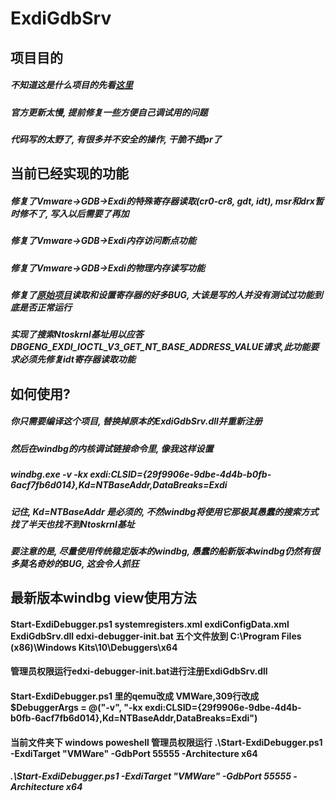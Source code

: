 # ExdiGdbSrv
## 项目目的
##### 不知道这是什么项目的先看[这里](https://learn.microsoft.com/zh-cn/windows-hardware/drivers/debugger/configuring-the-exdi-debugger-transport)
##### 官方更新太慢, 提前修复一些方便自己调试用的问题
##### 代码写的太野了, 有很多并不安全的操作, 干脆不提pr了
## 当前已经实现的功能
##### 修复了Vmware->GDB->Exdi的特殊寄存器读取(cr0-cr8, gdt, idt), msr和drx暂时修不了, 写入以后需要了再加
##### 修复了Vmware->GDB->Exdi内存访问断点功能
##### 修复了Vmware->GDB->Exdi的物理内存读写功能
##### 修复了[原始项目](https://github.com/microsoft/WinDbg-Samples/tree/master/Exdi/exdigdbsrv)读取和设置寄存器的好多BUG, 大该是写的人并没有测试过功能到底是否正常运行
##### 实现了搜索Ntoskrnl基址用以应答DBGENG_EXDI_IOCTL_V3_GET_NT_BASE_ADDRESS_VALUE请求,此功能要求必须先修复idt寄存器读取功能
## 如何使用?
##### 你只需要编译这个项目, 替换掉原本的ExdiGdbSrv.dll并重新注册
##### 然后在windbg的内核调试链接命令里, 像我这样设置
##### windbg.exe -v -kx exdi:CLSID={29f9906e-9dbe-4d4b-b0fb-6acf7fb6d014},Kd=NTBaseAddr,DataBreaks=Exdi
##### 记住, Kd=NTBaseAddr 是必须的, 不然windbg将使用它那极其愚蠢的搜索方式找了半天也找不到Ntoskrnl基址
##### 要注意的是, 尽量使用传统稳定版本的windbg, 愚蠢的船新版本windbg仍然有很多莫名奇妙的BUG, 这会令人抓狂
## 最新版本windbg view使用方法
#### Start-ExdiDebugger.ps1 systemregisters.xml exdiConfigData.xml ExdiGdbSrv.dll edxi-debugger-init.bat 五个文件放到 C:\Program Files (x86)\Windows Kits\10\Debuggers\x64
#### 管理员权限运行edxi-debugger-init.bat进行注册ExdiGdbSrv.dll
#### Start-ExdiDebugger.ps1 里的qemu改成 VMWare,309行改成$DebuggerArgs = @("-v", "-kx exdi:CLSID={29f9906e-9dbe-4d4b-b0fb-6acf7fb6d014},Kd=NTBaseAddr,DataBreaks=Exdi")
#### 当前文件夹下 windows poweshell 管理员权限运行 .\Start-ExdiDebugger.ps1 -ExdiTarget "VMWare" -GdbPort 55555 -Architecture x64
#####  .\Start-ExdiDebugger.ps1 -ExdiTarget "VMWare" -GdbPort 55555 -Architecture x64

